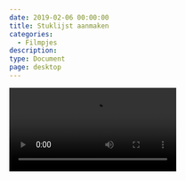 ```yaml
---
date: 2019-02-06 00:00:00
title: Stuklijst aanmaken
categories:
  - Filmpjes
description:
type: Document
page: desktop
---
```



<video autoplay>
  <source src="https://help.ignissoftware.nl/videos/id.Stuklijst.aanmaken.mp4" type="video/mp4">
  Your browser does not support the video tag.
</video>